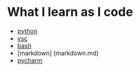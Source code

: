 # What I learn as I code

* [python](python.md)
* [vsc](vsc.md)
* [bash](bash.md)
* [markdown] (markdown.md)
* [pycharm](pycharm.md)
